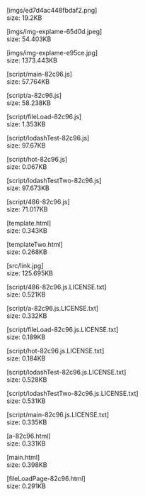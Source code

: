 [imgs/ed7d4ac448fbdaf2.png]  
size: 19.2KB

[imgs/img-explame-65d0d.jpeg]  
size: 54.403KB

[imgs/img-explame-e95ce.jpg]  
size: 1373.443KB

[script/main-82c96.js]  
size: 57.764KB

[script/a-82c96.js]  
size: 58.238KB

[script/fileLoad-82c96.js]  
size: 1.353KB

[script/lodashTest-82c96.js]  
size: 97.67KB

[script/hot-82c96.js]  
size: 0.067KB

[script/lodashTestTwo-82c96.js]  
size: 97.673KB

[script/486-82c96.js]  
size: 71.017KB

[template.html]  
size: 0.343KB

[templateTwo.html]  
size: 0.268KB

[src/link.jpg]  
size: 125.695KB

[script/486-82c96.js.LICENSE.txt]  
size: 0.521KB

[script/a-82c96.js.LICENSE.txt]  
size: 0.332KB

[script/fileLoad-82c96.js.LICENSE.txt]  
size: 0.189KB

[script/hot-82c96.js.LICENSE.txt]  
size: 0.184KB

[script/lodashTest-82c96.js.LICENSE.txt]  
size: 0.528KB

[script/lodashTestTwo-82c96.js.LICENSE.txt]  
size: 0.531KB

[script/main-82c96.js.LICENSE.txt]  
size: 0.335KB

[a-82c96.html]  
size: 0.331KB

[main.html]  
size: 0.398KB

[fileLoadPage-82c96.html]  
size: 0.291KB